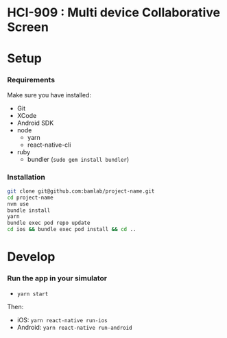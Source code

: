 # HCI-909 : Multi device Collaborative Screen

# Setup

### Requirements

Make sure you have installed:

- Git
- XCode
- Android SDK
- node
  - yarn
  - react-native-cli
- ruby
  - bundler (`sudo gem install bundler`)

### Installation

```bash
git clone git@github.com:bamlab/project-name.git
cd project-name
nvm use
bundle install
yarn
bundle exec pod repo update
cd ios && bundle exec pod install && cd ..
```

# Develop

### Run the app in your simulator

- `yarn start`

Then:

- iOS: `yarn react-native run-ios`
- Android: `yarn react-native run-android`

